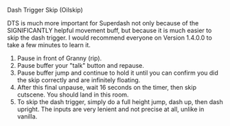 
Dash Trigger Skip (Oilskip)

DTS is much more important for Superdash not only because of the SIGNIFICANTLY helpful movement buff, but because it is much easier to skip the dash trigger. I would recommend everyone on Version 1.4.0.0 to take a few minutes to learn it.

1. Pause in front of Granny (rip).
2. Pause buffer your "talk" button and repause.
3. Pause buffer jump and continue to hold it until you can confirm you did the skip correctly and are infinitely floating.
4. After this final unpause, wait 16 seconds on the timer, then skip cutscene. You should land in this room.
5. To skip the dash trigger, simply do a full height jump, dash up, then dash upright. The inputs are very lenient and not precise at all, unlike in vanilla.
